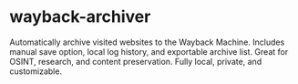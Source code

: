 # wayback-archiver
Automatically archive visited websites to the Wayback Machine. Includes manual save option, local log history, and exportable archive list. Great for OSINT, research, and content preservation. Fully local, private, and customizable.
